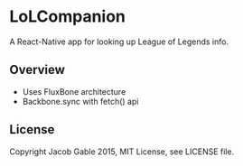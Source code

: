 # LoLCompanion

A React-Native app for looking up League of Legends info.

## Overview

- Uses FluxBone architecture
- Backbone.sync with fetch() api

## License

Copyright Jacob Gable 2015, MIT License, see LICENSE file.
